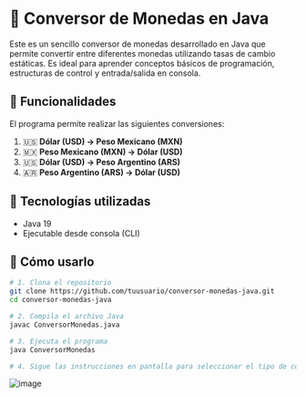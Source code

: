 # 💱 Conversor de Monedas en Java

Este es un sencillo conversor de monedas desarrollado en Java que permite convertir entre diferentes monedas utilizando tasas de cambio estáticas. Es ideal para aprender conceptos básicos de programación, estructuras de control y entrada/salida en consola.

## 🚀 Funcionalidades

El programa permite realizar las siguientes conversiones:

1. 🇺🇸 **Dólar (USD) → Peso Mexicano (MXN)**
2. 🇲🇽 **Peso Mexicano (MXN) → Dólar (USD)**
3. 🇺🇸 **Dólar (USD) → Peso Argentino (ARS)**
4. 🇦🇷 **Peso Argentino (ARS) → Dólar (USD)**

## 📌 Tecnologías utilizadas

- Java 19
- Ejecutable desde consola (CLI)

## 🔧 Cómo usarlo

```bash
# 1. Clona el repositorio
git clone https://github.com/tuusuario/conversor-monedas-java.git
cd conversor-monedas-java

# 2. Compila el archivo Java
javac ConversorMonedas.java

# 3. Ejecuta el programa
java ConversorMonedas

# 4. Sigue las instrucciones en pantalla para seleccionar el tipo de conversión y el monto deseado
```

![image](https://github.com/user-attachments/assets/e41f11c4-d3d6-4477-be0a-1d1378cb6901)

